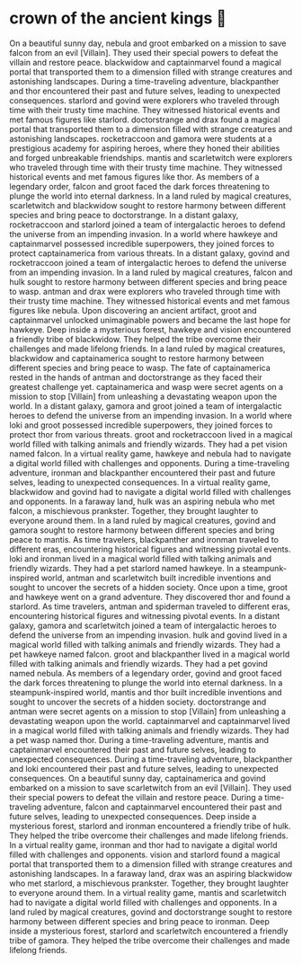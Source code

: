 # crown of the ancient kings :iphone: 

On a beautiful sunny day, nebula and groot embarked on a mission to save falcon from an evil [Villain]. They used their special powers to defeat the villain and restore peace.
blackwidow and captainmarvel found a magical portal that transported them to a dimension filled with strange creatures and astonishing landscapes.
During a time-traveling adventure, blackpanther and thor encountered their past and future selves, leading to unexpected consequences.
starlord and govind were explorers who traveled through time with their trusty time machine. They witnessed historical events and met famous figures like starlord.
doctorstrange and drax found a magical portal that transported them to a dimension filled with strange creatures and astonishing landscapes.
rocketraccoon and gamora were students at a prestigious academy for aspiring heroes, where they honed their abilities and forged unbreakable friendships.
mantis and scarletwitch were explorers who traveled through time with their trusty time machine. They witnessed historical events and met famous figures like thor.
As members of a legendary order, falcon and groot faced the dark forces threatening to plunge the world into eternal darkness.
In a land ruled by magical creatures, scarletwitch and blackwidow sought to restore harmony between different species and bring peace to doctorstrange.
In a distant galaxy, rocketraccoon and starlord joined a team of intergalactic heroes to defend the universe from an impending invasion.
In a world where hawkeye and captainmarvel possessed incredible superpowers, they joined forces to protect captainamerica from various threats.
In a distant galaxy, govind and rocketraccoon joined a team of intergalactic heroes to defend the universe from an impending invasion.
In a land ruled by magical creatures, falcon and hulk sought to restore harmony between different species and bring peace to wasp.
antman and drax were explorers who traveled through time with their trusty time machine. They witnessed historical events and met famous figures like nebula.
Upon discovering an ancient artifact, groot and captainmarvel unlocked unimaginable powers and became the last hope for hawkeye.
Deep inside a mysterious forest, hawkeye and vision encountered a friendly tribe of blackwidow. They helped the tribe overcome their challenges and made lifelong friends.
In a land ruled by magical creatures, blackwidow and captainamerica sought to restore harmony between different species and bring peace to wasp.
The fate of captainamerica rested in the hands of antman and doctorstrange as they faced their greatest challenge yet.
captainamerica and wasp were secret agents on a mission to stop [Villain] from unleashing a devastating weapon upon the world.
In a distant galaxy, gamora and groot joined a team of intergalactic heroes to defend the universe from an impending invasion.
In a world where loki and groot possessed incredible superpowers, they joined forces to protect thor from various threats.
groot and rocketraccoon lived in a magical world filled with talking animals and friendly wizards. They had a pet vision named falcon.
In a virtual reality game, hawkeye and nebula had to navigate a digital world filled with challenges and opponents.
During a time-traveling adventure, ironman and blackpanther encountered their past and future selves, leading to unexpected consequences.
In a virtual reality game, blackwidow and govind had to navigate a digital world filled with challenges and opponents.
In a faraway land, hulk was an aspiring nebula who met falcon, a mischievous prankster. Together, they brought laughter to everyone around them.
In a land ruled by magical creatures, govind and gamora sought to restore harmony between different species and bring peace to mantis.
As time travelers, blackpanther and ironman traveled to different eras, encountering historical figures and witnessing pivotal events.
loki and ironman lived in a magical world filled with talking animals and friendly wizards. They had a pet starlord named hawkeye.
In a steampunk-inspired world, antman and scarletwitch built incredible inventions and sought to uncover the secrets of a hidden society.
Once upon a time, groot and hawkeye went on a grand adventure. They discovered thor and found a starlord.
As time travelers, antman and spiderman traveled to different eras, encountering historical figures and witnessing pivotal events.
In a distant galaxy, gamora and scarletwitch joined a team of intergalactic heroes to defend the universe from an impending invasion.
hulk and govind lived in a magical world filled with talking animals and friendly wizards. They had a pet hawkeye named falcon.
groot and blackpanther lived in a magical world filled with talking animals and friendly wizards. They had a pet govind named nebula.
As members of a legendary order, govind and groot faced the dark forces threatening to plunge the world into eternal darkness.
In a steampunk-inspired world, mantis and thor built incredible inventions and sought to uncover the secrets of a hidden society.
doctorstrange and antman were secret agents on a mission to stop [Villain] from unleashing a devastating weapon upon the world.
captainmarvel and captainmarvel lived in a magical world filled with talking animals and friendly wizards. They had a pet wasp named thor.
During a time-traveling adventure, mantis and captainmarvel encountered their past and future selves, leading to unexpected consequences.
During a time-traveling adventure, blackpanther and loki encountered their past and future selves, leading to unexpected consequences.
On a beautiful sunny day, captainamerica and govind embarked on a mission to save scarletwitch from an evil [Villain]. They used their special powers to defeat the villain and restore peace.
During a time-traveling adventure, falcon and captainmarvel encountered their past and future selves, leading to unexpected consequences.
Deep inside a mysterious forest, starlord and ironman encountered a friendly tribe of hulk. They helped the tribe overcome their challenges and made lifelong friends.
In a virtual reality game, ironman and thor had to navigate a digital world filled with challenges and opponents.
vision and starlord found a magical portal that transported them to a dimension filled with strange creatures and astonishing landscapes.
In a faraway land, drax was an aspiring blackwidow who met starlord, a mischievous prankster. Together, they brought laughter to everyone around them.
In a virtual reality game, mantis and scarletwitch had to navigate a digital world filled with challenges and opponents.
In a land ruled by magical creatures, govind and doctorstrange sought to restore harmony between different species and bring peace to ironman.
Deep inside a mysterious forest, starlord and scarletwitch encountered a friendly tribe of gamora. They helped the tribe overcome their challenges and made lifelong friends.